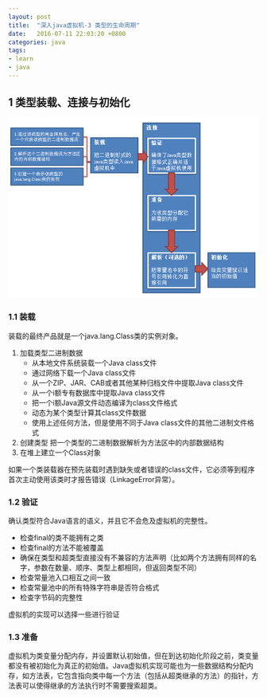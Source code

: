 ```yaml
---
layout: post
title:  "深入java虚拟机-3 类型的生命周期"
date:   2016-07-11 22:03:20 +0800
categories: java
tags:
- learn
- java
---
```


## 1 类型装载、连接与初始化

![inside-jvm-3](/public/img/2016-07-11-inside-jvm3.png)

### 1.1 装载

装载的最终产品就是一个java.lang.Class类的实例对象。

1. 加载类型二进制数据
   - 从本地文件系统装载一个Java class文件
   - 通过网络下载一个Java class文件
   - 从一个ZIP、JAR、CAB或者其他某种归档文件中提取Java class文件
   - 从一个i额专有数据库中提取Java class文件
   - 把一个i额Java源文件动态编译为class文件格式
   - 动态为某个类型计算其class文件数据
   - 使用上述任何方法，但是使用不同于Java class文件的其他二进制文件格式
2. 创建类型
   把一个类型的二进制数据解析为方法区中的内部数据结构
3. 在堆上建立一个Class对象

如果一个类装载器在预先装载时遇到缺失或者错误的class文件，它必须等到程序首次主动使用该类时才报告错误（LinkageError异常）。

### 1.2 验证

确认类型符合Java语言的语义，并且它不会危及虚拟机的完整性。

- 检查final的类不能拥有之类
- 检查final的方法不能被覆盖
- 确保在类型和超类型直接没有不兼容的方法声明（比如两个方法拥有同样的名字，参数在数量、顺序、类型上都相同，但返回类型不同）
- 检查常量池入口相互之间一致
- 检查常量池中的所有特殊字符串是否符合格式
- 检查字节码的完整性

虚拟机的实现可以选择一些进行验证

### 1.3 准备

虚拟机为类变量分配内存，并设置默认初始值，但在到达初始化阶段之前，类变量都没有被初始化为真正的初始值。Java虚拟机实现可能也为一些数据结构分配内存，如方法表，它包含指向类中每一个方法（包括从超类继承的方法）的指针，方法表可以使得继承的方法执行时不需要搜索超类。